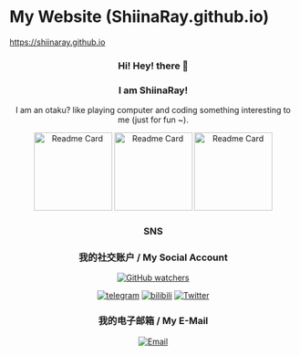 # My Website (ShiinaRay.github.io)

https://shiinaray.github.io

<div align="center">

### Hi! Hey! there 👋
### I am ShiinaRay!

I am an otaku? like playing computer and coding something interesting to me (just for fun ~).

<!--
**ShiinaRay/ShiinaRay** is a ✨ _special_ ✨ repository because its `README.md` (this file) appears on your GitHub profile.

Here are some ideas to get you started:

- 🔭 I’m currently working on ...
- 🌱 I’m currently learning ...
- 👯 I’m looking to collaborate on ...
- 🤔 I’m looking for help with ...
- 💬 Ask me about ...
- 📫 How to reach me: ...
- 😄 Pronouns: ...
- ⚡ Fun fact: ...
-->

[//]: # ([![Readme Card]&#40;https://github-readme-stats-one-bice.vercel.app/api?username=ShiinaRay&show_icons=true&role=OWNER,ORGANIZATION_MEMBER,COLLABORATOR&#41;]&#40;#&#41;)
<img align="" height="137px" alt="Readme Card" src="https://github-readme-stats-one-bice.vercel.app/api?username=ShiinaRay&show_icons=true&role=OWNER,ORGANIZATION_MEMBER,COLLABORATOR" />
<img align="" height="137px" alt="Readme Card" src="https://github-readme-stats.vercel.app/api?username=ShiinaRay&hide_title=true&hide_border=true&show_icons=true&include_all_commits=true&line_height=21&bg_color=0,EC6C6C,FFD479,FFFC79,73FA79&theme=graywhite&locale=cn" />
<img align="" height="137px" alt="Readme Card" src="https://github-readme-stats.vercel.app/api/top-langs/?username=ShiinaRay&hide_title=true&hide_border=true&layout=compact&bg_color=0,73FA79,73FDFF,D783FF&theme=graywhite&locale=cn" />

### SNS
### 我的社交账户 / My Social Account
<a href="https://github.com/ShiinaRay" target="_blank"><img alt="GitHub watchers" src="https://img.shields.io/badge/-GitHub-black?logo=GitHub"></a>

<a href="https://t.me/ShiinaRay" target="_blank"><img src="https://img.shields.io/badge/Telegram-26A5E4?style=flat-square&logo=telegram" alt="telegram"></a>
<a href="https://space.bilibili.com/53761401" target="_blank"><img src="https://img.shields.io/badge/bilibili-169fe6?style=flat-square&logo=bilibili&logoColor=white" alt="bilibili"></a>
<a href="https://twitter.com/ShiinaRay02" target="_blank"><img src="https://img.shields.io/badge/-Twitter-1DA1F2?style=flat-square&logo=Twitter&logoColor=white" alt="Twitter"></a>

### 我的电子邮箱 / My E-Mail
<!--        [![](https://img.shields.io/badge/ShiinaRay-@qq.com-skyblue?style=flat-square)](mailto:ShiinaRay@qq.com)-->
<!--        markdown  html  difference-->
<a href="mailto:ShiinaRay@qq.com"><img src="https://img.shields.io/badge/ShiinaRay-@qq.com-skyblue?style=flat-square" alt="Email" title="Email"></a><br/>

<!-- </div> -->

